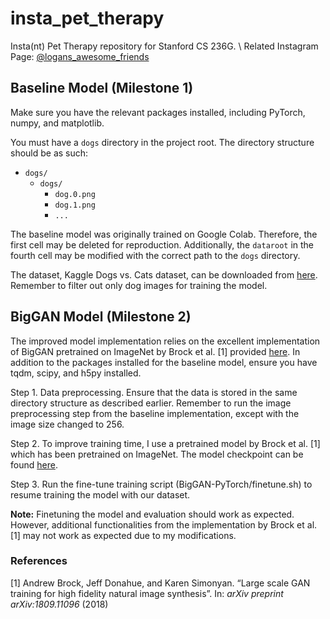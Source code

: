 # insta_pet_therapy

Insta(nt) Pet Therapy repository for Stanford CS 236G. \\
Related Instagram Page: [@logans_awesome_friends](https://www.instagram.com/logans_pawsome_friends/)

## Baseline Model (Milestone 1)

Make sure you have the relevant packages installed, including PyTorch, numpy, and matplotlib.

You must have a `dogs` directory in the project root. The directory structure should be as such:

- `dogs/`
  - `dogs/`
    - `dog.0.png`
    - `dog.1.png`
    - `...`

The baseline model was originally trained on Google Colab. Therefore, the first cell may be deleted for reproduction. Additionally, the `dataroot` in the fourth cell may be modified with the correct path to the `dogs` directory.

The dataset, Kaggle Dogs vs. Cats dataset, can be downloaded from [here](https://www.kaggle.com/c/dogs-vs-cats/data). Remember to filter out only dog images for training the model.

## BigGAN Model (Milestone 2)

The improved model implementation relies on the excellent implementation of BigGAN pretrained on ImageNet by Brock et al. \[1\] provided [here](https://github.com/ajbrock/BigGAN-PyTorch). In addition to the packages installed for the baseline model, ensure you have tqdm, scipy, and h5py installed.

Step 1. Data preprocessing. Ensure that the data is stored in the same directory structure as described earlier. Remember to run the image preprocessing step from the baseline implementation, except with the image size changed to 256.

Step 2. To improve training time, I use a pretrained model by Brock et al. \[1\] which has been pretrained on ImageNet. The model checkpoint can be found [here](https://drive.google.com/open?id=1nAle7FCVFZdix2--ks0r5JBkFnKw8ctW).

Step 3. Run the fine-tune training script (BigGAN-PyTorch/finetune.sh) to resume training the model with our dataset.

**Note:** Finetuning the model and evaluation should work as expected. However, additional functionalities from the implementation by Brock et al. \[1\] may not work as expected due to my modifications. 

### References 

\[1\] Andrew Brock, Jeff Donahue, and Karen Simonyan. “Large scale GAN training for high fidelity natural image synthesis”. In: _arXiv preprint arXiv:1809.11096_ (2018)
